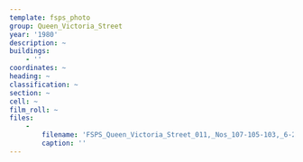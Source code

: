 ```yaml
---
template: fsps_photo
group: Queen_Victoria_Street
year: '1980'
description: ~
buildings:
    - ''
coordinates: ~
heading: ~
classification: ~
section: ~
cell: ~
film_roll: ~
files:
    -
        filename: 'FSPS_Queen_Victoria_Street_011,_Nos_107-105-103,_6-2-A,_1980.png'
        caption: ''
---
```

